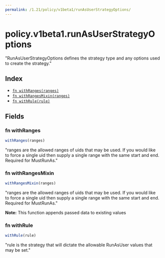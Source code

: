 ```yaml
---
permalink: /1.21/policy/v1beta1/runAsUserStrategyOptions/
---
```


# policy.v1beta1.runAsUserStrategyOptions

"RunAsUserStrategyOptions defines the strategy type and any options used to create the strategy."

## Index

* [`fn withRanges(ranges)`](#fn-withranges)
* [`fn withRangesMixin(ranges)`](#fn-withrangesmixin)
* [`fn withRule(rule)`](#fn-withrule)

## Fields

### fn withRanges

```ts
withRanges(ranges)
```

"ranges are the allowed ranges of uids that may be used. If you would like to force a single uid then supply a single range with the same start and end. Required for MustRunAs."

### fn withRangesMixin

```ts
withRangesMixin(ranges)
```

"ranges are the allowed ranges of uids that may be used. If you would like to force a single uid then supply a single range with the same start and end. Required for MustRunAs."

**Note:** This function appends passed data to existing values

### fn withRule

```ts
withRule(rule)
```

"rule is the strategy that will dictate the allowable RunAsUser values that may be set."